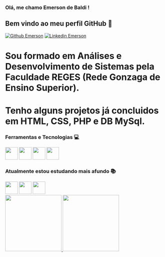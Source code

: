 ### Olá, me chamo Emerson de Baldi ! 
## Bem vindo ao meu perfil GitHub 👋
[![Github Emerson](https://img.shields.io/badge/-Github-000?style=flat-square&logo=Github&logoColor=white&link=https://github.com/debaldi)](https://github.com/debaldi)
[![Linkedin Emerson](https://img.shields.io/badge/-LinkedIn-blue?style=flat-square&logo=Linkedin&logoColor=white&link=https://www.linkedin.com/in/emersondebaldi/)](https://www.linkedin.com/in/emersondebaldi/)

# Sou formado em Análises e Desenvolvimento de Sistemas pela Faculdade REGES (Rede Gonzaga de Ensino Superior).
# Tenho alguns projetos já concluidos em HTML, CSS, PHP e DB MySql.

### Ferramentas e Tecnologias 💻


            
<img src="https://cdn.jsdelivr.net/gh/devicons/devicon/icons/html5/html5-original-wordmark.svg" width="40" height="40"/>          
          
<img src="https://cdn.jsdelivr.net/gh/devicons/devicon/icons/css3/css3-original-wordmark.svg" width="40" height="40"/>
          
<img src="https://cdn.jsdelivr.net/gh/devicons/devicon/icons/php/php-original.svg" width="40" height="40"/>
            
<img src="https://cdn.jsdelivr.net/gh/devicons/devicon/icons/mysql/mysql-original-wordmark.svg" width="40" height="40"/>

### Atualmente estou estudando mais afundo 📚

<img src="https://cdn.jsdelivr.net/gh/devicons/devicon/icons/javascript/javascript-original.svg" width="40" height="40"/>
            
<img src="https://cdn.jsdelivr.net/gh/devicons/devicon/icons/nodejs/nodejs-original-wordmark.svg" width="40" height="40"/>
            
<img src="https://cdn.jsdelivr.net/gh/devicons/devicon/icons/react/react-original.svg" width="40" height="40"/>
           
          
<div>
<a href="https://github.com/debaldi">
<img height="180em" src="https://github-readme-stats.vercel.app/api/top-langs/?username=debaldi&layout=compact&langs_count=7&theme=dracula"/>
<img height="180em" src="https://github-readme-stats.vercel.app/api?username=debaldi&show_icons=true&theme=dracula&include_all_commits=true&count_private=true"/>
</div>
          
          
